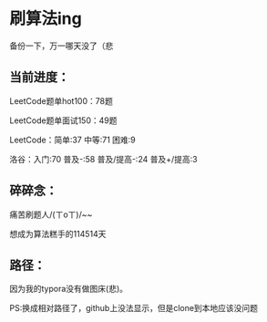 # 刷算法ing

备份一下，万一哪天没了（悲



## 当前进度：

LeetCode题单hot100：78题

LeetCode题单面试150：49题

LeetCode：简单:37	中等:71	困难:9

洛谷：入门:70	普及-:58	普及/提高-:24	普及+/提高:3




## 碎碎念：

痛苦刷题人/(ㄒoㄒ)/~~

想成为算法糕手的114514天



## 路径：

因为我的typora没有做图床(悲)。

PS:换成相对路径了，github上没法显示，但是clone到本地应该没问题
